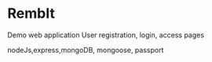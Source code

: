 # RembIt
Demo web application
User registration, login, access pages

nodeJs,express,mongoDB, mongoose, passport
